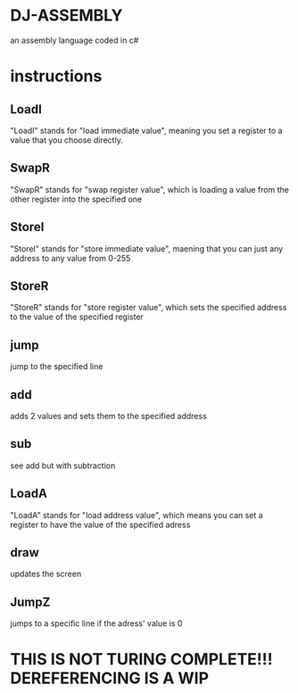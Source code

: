 # DJ-ASSEMBLY
an assembly language coded in c#


# instructions

## LoadI

"LoadI" stands for "load immediate value", meaning you set a register to a value that you choose directly.

## SwapR

"SwapR" stands for "swap register value", which is loading a value from the other register into the specified one

## StoreI

"StoreI" stands for "store immediate value", maening that you can just any address to any value from 0-255

## StoreR

"StoreR" stands for "store register value", which sets the specified address to the value of the specified register

## jump

jump to the specified line

## add

adds 2 values and sets them to the specified address

## sub

see add but with subtraction

## LoadA

"LoadA" stands for "load address value", which means you can set a register to have the value of the specified adress

## draw

updates the screen

## JumpZ

jumps to a specific line if the adress' value is 0

# THIS IS NOT TURING COMPLETE!!! DEREFERENCING IS A WIP
